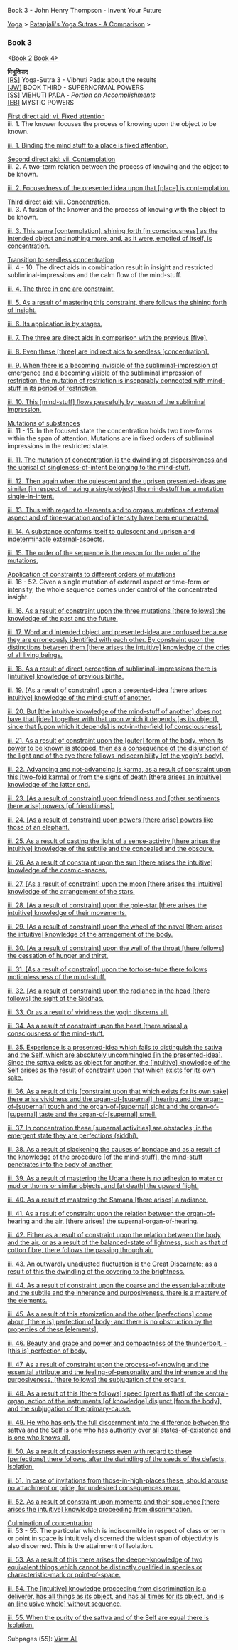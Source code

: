 Book 3 - John Henry Thompson - Invent Your Future   
    

[Yoga](../../yoga.md)‎ > ‎[Patanjali's Yoga Sutras - A Comparison](../patanjani.md)‎ > ‎

### Book 3

[<Book 2](book-2.md) [Book 4>](book-4.md)  
  
**विभूतिपाद**  
[\[RS\]](http://www.ashtangayoga.info/source-texts/yoga-sutra-patanjali/chapter-3/) Yoga-Sutra 3 - Vibhuti Pada: about the results  
[\[JW\]](http://books.google.com/books?id=YzFImjtOxUwC&pg=PA203&ci=223%2C218%2C537%2C153&source=bookclip) BOOK THIRD - SUPERNORMAL POWERS  
[\[SS\]](http://www.amazon.com/Yoga-Sutras-Patanjali-Commentary-Satchidananda/dp/0932040381) VIBHUTI PADA - _Portion on Accomplishments_  
[\[EB\]](http://www.amazon.com/Yoga-Sutras-Patanjali-Translation-Commentary/dp/0865477361/ref=sr_1_1?ie=UTF8&s=books&qid=1250508322&sr=1-1) MYSTIC POWERS  
  
[First direct aid: vi. Fixed attention](http://books.google.com/books?id=YzFImjtOxUwC&pg=PR37&ci=86%2C206%2C793%2C101&source=bookclip)  
iii. 1. The knower focuses the process of knowing upon the object to be known.  
  

[iii. 1. Binding the mind stuff to a place is fixed attention.](book-3/3-1.md)  

  
[Second direct aid: vii. Contemplation](http://books.google.com/books?id=YzFImjtOxUwC&pg=PR37&ci=48%2C317%2C831%2C127&source=bookclip)  
iii. 2. A two-term relation between the process of knowing and the object to be known.  
  

[iii. 2. Focusedness of the presented idea upon that \[place\] is contemplation.](book-3/32.md)  

  
[Third direct aid: viii. Concentration.](http://books.google.com/books?id=YzFImjtOxUwC&pg=PR37&ci=82%2C447%2C771%2C155&source=bookclip)  
iii. 3. A fusion of the knower and the process of knowing with the object to be known.  
  

[iii. 3. This same \[contemplation\], shining forth \[in consciousness\] as the intended object and nothing more, and, as it were, emptied of itself, is concentration.](book-3/33.md)  

  
[Transition to seedless concentration](http://books.google.com/books?id=YzFImjtOxUwC&pg=PR37&ci=86%2C603%2C762%2C330&source=bookclip)  
iii. 4 - 10. The direct aids in combination result in insight and restricted subliminal-impressions and the calm flow of the mind-stuff.  
  

[iii. 4. The three in one are constraint.](book-3/34.md)  
  
[iii. 5. As a result of mastering this constraint, there follows the shining forth of insight.](book-3/35.md)  
  
[iii. 6. Its application is by stages.](book-3/36.md)  
  
[iii. 7. The three are direct aids in comparison with the previous \[five\].](book-3/37.md)  
  
[iii. 8. Even these \[three\] are indirect aids to seedless \[concentration\].](book-3/38.md)  
  
[iii. 9. When there is a becoming invisible of the subliminal-impression of emergence and a becoming visible of the subliminal impression of restriction, the mutation of restriction is inseparably connected with mind-stuff in its period of restriction.](book-3/39.md)  
  
[iii. 10. This \[mind-stuff\] flows peacefully by reason of the subliminal impression.](book-3/310.md)  

  
[Mutations of substances](http://books.google.com/books?id=YzFImjtOxUwC&pg=PR37&ci=69%2C933%2C813%2C374&source=bookclip)  
iii. 11 - 15. In the focused state the concentration holds two time-forms within the span of attention. Mutations are in fixed orders of subliminal impressions in the restricted state.  
  

[iii. 11. The mutation of concentration is the dwindling of dispersiveness and the uprisal of singleness-of-intent belonging to the mind-stuff.](book-3/311.md)  
  
[iii. 12. Then again when the quiescent and the uprisen presented-ideas are similar \[in respect of having a single object\] the mind-stuff has a mutation single-in-intent.](book-3/312.md)  
  
[iii. 13. Thus with regard to elements and to organs, mutations of external aspect and of time-variation and of intensity have been enumerated.](book-3/313.md)  
  
[iii. 14. A substance conforms itself to quiescent and uprisen and indeterminable external-aspects.](book-3/314.md)  
  
[iii. 15. The order of the sequence is the reason for the order of the mutations.](book-3/315.md)  

  
[Application of constraints to different orders of mutations](http://books.google.com/books?id=YzFImjtOxUwC&pg=PR38&ci=117%2C161%2C787%2C1115&source=bookclip)  
iii. 16 - 52. Given a single mutation of external aspect or time-form or intensity, the whole sequence comes under control of the concentrated insight.  
  

[iii. 16. As a result of constraint upon the three mutations \[there follows\] the knowledge of the past and the future.](book-3/316.md)  
  
[iii. 17. Word and intended object and presented-idea are confused because they are erroneously identified with each other. By constraint upon the distinctions between them \[there arises the intuitive\] knowledge of the cries of all living beings.](book-3/317.md)  
  
[iii. 18. As a result of direct perception of subliminal-impressions there is \[intuitive\] knowledge of previous births.](book-3/318.md)  
  
[iii. 19. \[As a result of constraint\] upon a presented-idea \[there arises intuitive\] knowledge of the mind-stuff of another.](book-3/319.md)  
  
[iii. 20. But \[the intuitive knowledge of the mind-stuff of another\] does not have that \[idea\] together with that upon which it depends \[as its object\], since that \[upon which it depends\] is not-in-the-field \[of consciousness\].](book-3/320.md)  
  
[iii. 21. As a result of constraint upon the \[outer\] form of the body, when its power to be known is stopped, then as a consequence of the disjunction of the light and of the eye there follows indiscernibility \[of the yogin's body\].](book-3/321.md)  

  

[iii. 22. Advancing and not-advancing is karma, as a result of constraint upon this \[two-fold karma\] or from the signs of death \[there arises an intuitive\] knowledge of the latter end.](book-3/322.md)  

  

[iii. 23. \[As a result of constraint\] upon friendliness and \[other sentiments there arise\] powers \[of friendliness\].](book-3/323.md)  

  

[iii. 24. \[As a result of constraint\] upon powers \[there arise\] powers like those of an elephant.](book-3/324.md)  

  

[iii. 25. As a result of casting the light of a sense-activity \[there arises the intuitive\] knowledge of the subtile and the concealed and the obscure.](book-3/325.md)  

  

[iii. 26. As a result of constraint upon the sun \[there arises the intuitive\] knowledge of the cosmic-spaces.](book-3/326.md)  

  

[iii. 27. \[As a result of constraint\] upon the moon \[there arises the intuitive\] knowledge of the arrangement of the stars.](book-3/327.md)  

  

[iii. 28. \[As a result of constraint\] upon the pole-star \[there arises the intuitive\] knowledge of their movements.](book-3/328.md)  

  

[iii. 29. \[As a result of constraint\] upon the wheel of the navel \[there arises the intuitive\] knowledge of the arrangement of the body.](book-3/329.md)  

  

[iii. 30. \[As a result of constraint\] upon the well of the throat \[there follows\] the cessation of hunger and thirst.](book-3/330.md)  

  

[iii. 31. \[As a result of constraint\] upon the tortoise-tube there follows motionlessness of the mind-stuff.](book-3/331.md)  

  

[iii. 32. \[As a result of constraint\] upon the radiance in the head \[there follows\] the sight of the Siddhas.](book-3/332.md)  

  

[iii. 33. Or as a result of vividness the yogin discerns all.](book-3/333.md)  

  

[iii. 34. As a result of constraint upon the heart \[there arises\] a consciousness of the mind-stuff.](book-3/334.md)  

  

[iii. 35. Experience is a presented-idea which fails to distinguish the sativa and the Self, which are absolutely uncommingled \[in the presented-idea\]. Since the sattva exists as object for another, the \[intuitive\] knowledge of the Self arises as the result of constraint upon that which exists for its own sake.](book-3/335.md)  

  

[iii. 36. As a result of this \[constraint upon that which exists for its own sake\] there arise vividness and the organ-of-\[supernal\], hearing and the organ-of-\[supernal\] touch and the organ-of-\[supernal\] sight and the organ-of-\[supernal\] taste and the organ-of-\[supernal\] smell.](book-3/336.md)  

  

[iii. 37. In concentration these \[supernal activities\] are obstacles; in the emergent state they are perfections (siddhi).](book-3/337.md)  

  

[iii. 38. As a result of slackening the causes of bondage and as a result of the knowledge of the procedure \[of the mind-stuff\], the mind-stuff penetrates into the body of another.](book-3/338.md)  

  

[iii. 39. As a result of mastering the Udana there is no adhesion to water or mud or thorns or similar objects, and \[at death\] the upward flight.](book-3/339-1.md)  
  
[iii. 40. As a result of mastering the Samana \[there arises\] a radiance.](book-3/340.md)  

  

[iii. 41. As a result of constraint upon the relation between the organ-of-hearing and the air, \[there arises\] the supernal-organ-of-hearing.](book-3/341.md)  

  

[iii. 42. Either as a result of constraint upon the relation between the body and the air, or as a result of the balanced-state of lightness, such as that of cotton fibre, there follows the passing through air.](book-3/342.md)  

  

[iii. 43. An outwardly unadjusted fluctuation is the Great Discarnate; as a result of this the dwindling of the covering to the brightness.](book-3/343.md)  

  

[iii. 44. As a result of constraint upon the coarse and the essential-attribute and the subtile and the inherence and purposiveness, there is a mastery of the elements.](book-3/344.md)  

  

[iii. 45. As a result of this atomization and the other \[perfections\] come about, \[there is\] perfection of body; and there is no obstruction by the properties of these \[elements\].](book-3/345.md)  

  

[iii. 46. Beauty and grace and power and compactness of the thunderbolt, - \[this is\] perfection of body.](book-3/346.md)  

  

[iii. 47. As a result of constraint upon the process-of-knowing and the essential attribute and the feeling-of-personality and the inherence and the purposiveness, \[there follows\] the subjugation of the organs.](book-3/347.md)  

  

[iii. 48. As a result of this \[there follows\] speed \[great as that\] of the central-organ, action of the instruments \[of knowledge\] disjunct \[from the body\], and the subjugation of the primary-cause.](book-3/348.md)  

  

[iii. 49. He who has only the full discernment into the difference between the sattva and the Self is one who has authority over all states-of-existence and is one who knows all.](book-3/349.md)  

  

[iii. 50. As a result of passionlessness even with regard to these \[perfections\] there follows, after the dwindling of the seeds of the defects, Isolation.](book-3/350.md)  

  

[iii. 51. In case of invitations from those-in-high-places these, should arouse no attachment or pride, for undesired consequences recur.](book-3/351.md)  

  

[iii. 52. As a result of constraint upon moments and their sequence \[there arises the intuitive\] knowledge proceeding from discrimination.](book-3/351/352.md)  

  
[Culmination of concentration](http://books.google.com/books?id=YzFImjtOxUwC&pg=PR39&ci=96%2C1131%2C769%2C161&source=bookclip)  
iii. 53 - 55. The particular which is indiscernible in respect of class or term or point in space is intuitively discerned the widest span of objectivity is also discerned. This is the attainment of Isolation.  
  

[iii. 53. As a result of this there arises the deeper-knowledge of two equivalent things which cannot be distinctly qualified in species or characteristic-mark or point-of-space.](book-3/353.md)  

  

[iii. 54. The \[intuitive\] knowledge proceeding from discrimination is a deliverer, has all things as its object, and has all times for its object, and is an \[inclusive whole\] without sequence.](book-3/354.md)  
  
[iii. 55. When the purity of the sattva and of the Self are equal there is Isolation.](book-3/355.md)  
  

  

  

Subpages (55): [View All](http://www.johnhenrythompson.com/system/app/pages/subPages?path=/yoga/patanjani/book-3)

